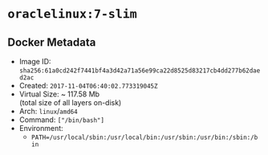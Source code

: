 # `oraclelinux:7-slim`

## Docker Metadata

- Image ID: `sha256:61a0cd242f7441bf4a3d42a71a56e99ca22d8525d83217cb4dd277b62daed2ac`
- Created: `2017-11-04T06:40:02.773319045Z`
- Virtual Size: ~ 117.58 Mb  
  (total size of all layers on-disk)
- Arch: `linux`/`amd64`
- Command: `["/bin/bash"]`
- Environment:
  - `PATH=/usr/local/sbin:/usr/local/bin:/usr/sbin:/usr/bin:/sbin:/bin`
